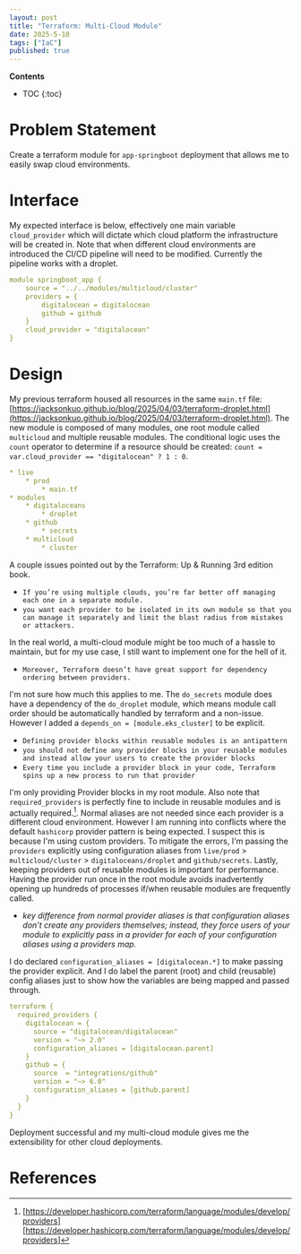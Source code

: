 ```yaml
---
layout: post
title: "Terraform: Multi-Cloud Module"
date: 2025-5-10
tags: ["IaC"]
published: true
---
```


**Contents**
* TOC
{:toc}

# Problem Statement
Create a terraform module for `app-springboot` deployment that allows me to easily swap cloud environments.

# Interface
My expected interface is below, effectively one main variable `cloud_provider` which will dictate which cloud platform the infrastructure will be created in. Note that when different cloud environments are introduced the CI/CD pipeline will need to be modified. Currently the pipeline works with a droplet.

```yaml
module springboot_app {
    source = "../../modules/multicloud/cluster"
    providers = {
        digitalocean = digitalocean
        github = github
    }
    cloud_provider = "digitalocean"
}
```

# Design
My previous terraform housed all resources in the same `main.tf` file: [https://jacksonkuo.github.io/blog/2025/04/03/terraform-droplet.html](https://jacksonkuo.github.io/blog/2025/04/03/terraform-droplet.html). The new module is composed of many modules, one root module called `multicloud` and multiple reusable modules. The conditional logic uses the `count` operator to determine if a resource should be created: `count = var.cloud_provider == "digitalocean" ? 1 : 0`.

```yaml
* live
    * prod
        * main.tf
* modules
    * digitaloceans
        * droplet
    * github
        * secrets
    * multicloud
        * cluster
```

A couple issues pointed out by the Terraform: Up & Running 3rd edition book.

* `If you’re using multiple clouds, you’re far better off managing each one in a separate module.`
* `you want each provider to be isolated in its own module so that you can manage it separately and limit the blast radius from mistakes or attackers.`

In the real world, a multi-cloud module might be too much of a hassle to maintain, but for my use case, I still want to implement one for the hell of it.

* `Moreover, Terraform doesn’t have great support for dependency ordering between providers.`

I'm not sure how much this applies to me. The `do_secrets` module does have a dependency of the `do_droplet` module, which means module call order should be automatically handled by terraform and a non-issue. However I added a `depends_on = [module.eks_cluster]` to be explicit. 

* `Defining provider blocks within reusable modules is an antipattern`
* `you should not define any provider blocks in your reusable modules and instead allow your users to create the provider blocks`
* `Every time you include a provider block in your code, Terraform spins up a new process to run that provider`

I'm only providing Provider blocks in my root module. Also note that `required_providers` is perfectly fine to include in reusable modules and is actually required.[^1]. Normal aliases are not needed since each provider is a different cloud environment. However I am running into conflicts where the default `hashicorp` provider pattern is being expected. I suspect this is because I'm using custom providers. To mitigate the errors, I'm passing the `providers` explicitly using configuration aliases from `live/prod` > `multicloud/cluster` > `digitaloceans/droplet` and `github/secrets`. Lastly, keeping providers out of reusable modules is important for performance. Having the provider run once in the root module avoids inadvertently opening up hundreds of processes if/when reusable modules are frequently called.

* *key difference from normal provider aliases is that configuration aliases don’t create any providers themselves; instead, they force users of your module to explicitly pass in a provider for each of your configuration aliases using a providers map.*

I do declared `configuration_aliases = [digitalocean.*]` to make passing the provider explicit. And I do label the parent (root) and child (reusable) config aliases just to show how the variables are being mapped and passed through.

```yaml
terraform {
  required_providers {
    digitalocean = {
      source = "digitalocean/digitalocean"
      version = "~> 2.0"
      configuration_aliases = [digitalocean.parent]
    }
    github = {
      source  = "integrations/github"
      version = "~> 6.0"
      configuration_aliases = [github.parent]
    }
  }
}
```

Deployment successful and my multi-cloud module gives me the extensibility for other cloud deployments. 

# References
[^1]: [https://developer.hashicorp.com/terraform/language/modules/develop/providers][https://developer.hashicorp.com/terraform/language/modules/develop/providers]
